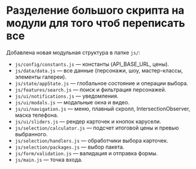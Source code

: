 # Разделение большого скрипта на модули для того чтоб переписать все 

Добавлена новая модульная структура в папке `js/`:
- `js/config/constants.js` — константы (API_BASE_URL, цены).
- `js/data/data.js` — все данные (персонажи, шоу, мастер-классы, элементы галереи).
- `js/state/appState.js` — глобальное состояние и операции выбора.
- `js/features/search.js` — поиск и фильтрация персонажей.
- `js/ui/notifications.js` — уведомления.
- `js/ui/modals.js` — модальные окна и видео.
- `js/ui/navigation.js` — меню, плавный скролл, IntersectionObserver, маска телефона.
- `js/ui/sliders.js` — рендер карточек и кнопок карусели.
- `js/selection/calculator.js` — подсчет итоговой цены и превью выбранного.
- `js/selection/handlers.js` — обработчики выбора карточек.
- `js/selection/packages.js` — выбор пакета.
- `js/form/validation.js` — валидация и отправка формы.
- `js/main.js` — точка входа.

